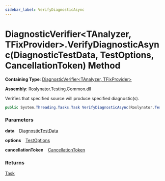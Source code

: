 ```yaml
---
sidebar_label: VerifyDiagnosticAsync
---
```


# DiagnosticVerifier&lt;TAnalyzer, TFixProvider&gt;\.VerifyDiagnosticAsync\(DiagnosticTestData, TestOptions, CancellationToken\) Method

**Containing Type**: [DiagnosticVerifier&lt;TAnalyzer, TFixProvider&gt;](../index.md)

**Assembly**: Roslynator\.Testing\.Common\.dll

  
Verifies that specified source will produce specified diagnostic\(s\)\.

```csharp
public System.Threading.Tasks.Task VerifyDiagnosticAsync(Roslynator.Testing.DiagnosticTestData data, Roslynator.Testing.TestOptions options = null, System.Threading.CancellationToken cancellationToken = default)
```

### Parameters

**data** &ensp; [DiagnosticTestData](../../DiagnosticTestData/index.md)

**options** &ensp; [TestOptions](../../TestOptions/index.md)

**cancellationToken** &ensp; [CancellationToken](https://docs.microsoft.com/en-us/dotnet/api/system.threading.cancellationtoken)

### Returns

[Task](https://docs.microsoft.com/en-us/dotnet/api/system.threading.tasks.task)

